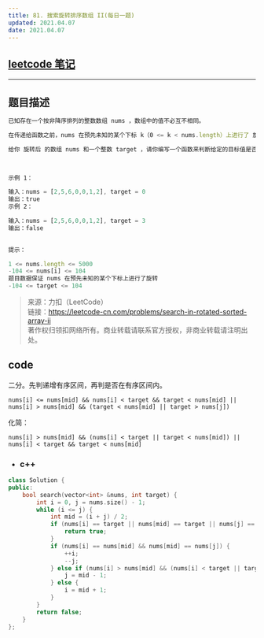 ```yaml
---
title: 81. 搜索旋转排序数组 II(每日一题)
updated: 2021.04.07
date: 2021.04.07
---
```


## [leetcode 笔记](https://lzyprime.github.io/leetcode/leetcode)

---

## 题目描述

```js
已知存在一个按非降序排列的整数数组 nums ，数组中的值不必互不相同。

在传递给函数之前，nums 在预先未知的某个下标 k（0 <= k < nums.length）上进行了 旋转 ，使数组变为 [nums[k], nums[k+1], ..., nums[n-1], nums[0], nums[1], ..., nums[k-1]]（下标 从 0 开始 计数）。例如， [0,1,2,4,4,4,5,6,6,7] 在下标 5 处经旋转后可能变为 [4,5,6,6,7,0,1,2,4,4] 。

给你 旋转后 的数组 nums 和一个整数 target ，请你编写一个函数来判断给定的目标值是否存在于数组中。如果 nums 中存在这个目标值 target ，则返回 true ，否则返回 false 。

 

示例 1：

输入：nums = [2,5,6,0,0,1,2], target = 0
输出：true
示例 2：

输入：nums = [2,5,6,0,0,1,2], target = 3
输出：false
 

提示：

1 <= nums.length <= 5000
-104 <= nums[i] <= 104
题目数据保证 nums 在预先未知的某个下标上进行了旋转
-104 <= target <= 104
```

> 来源：力扣（LeetCode）  
> 链接：https://leetcode-cn.com/problems/search-in-rotated-sorted-array-ii  
> 著作权归领扣网络所有。商业转载请联系官方授权，非商业转载请注明出处。

## code

二分。先判递增有序区间，再判是否在有序区间内。

`nums[i] <= nums[mid] && nums[i] < target && target < nums[mid] || nums[i] > nums[mid] && (target < nums[mid] || target > nums[j])`

化简：

`nums[i] > nums[mid] && (nums[i] < target || target < nums[mid]) || nums[i] < target && target < nums[mid]`

- ### c++

```c++
class Solution {
public:
    bool search(vector<int> &nums, int target) {
        int i = 0, j = nums.size() - 1;
        while (i <= j) {
            int mid = (i + j) / 2;
            if (nums[i] == target || nums[mid] == target || nums[j] == target) {
                return true;
            }
            if (nums[i] == nums[mid] && nums[mid] == nums[j]) {
                ++i;
                --j;
            } else if (nums[i] > nums[mid] && (nums[i] < target || target < nums[mid]) || nums[i] < target && target < nums[mid]) {
                j = mid - 1;
            } else {
                i = mid + 1;
            }
        }
        return false;
    }
};
```